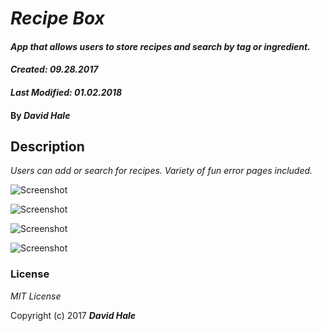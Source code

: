 # _Recipe Box_

#### _App that allows users to store recipes and search by tag or ingredient._

#### _Created: 09.28.2017_
#### _Last Modified: 01.02.2018_

#### By _David Hale_

## Description

_Users can add or search for recipes. Variety of fun error pages included._

![Screenshot](https://github.com/phuzisham/recipe_box/blob/master/img/cap.png "Screen Capture")


![Screenshot](https://github.com/phuzisham/recipe_box/blob/master/img/cap2.png "Screen Capture")


![Screenshot](https://github.com/phuzisham/recipe_box/blob/master/img/cap3.png "Screen Capture")


![Screenshot](https://github.com/phuzisham/recipe_box/blob/master/img/cap4.png "Screen Capture")

### License

*MIT License*

Copyright (c) 2017 **_David Hale_**

